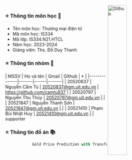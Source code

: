 <img width="35%" align="right" alt="Github" src="https://user-images.githubusercontent.com/48678280/88862734-4903af80-d201-11ea-968b-9c939d88a37c.gif" />

### ⭐️ Thông tin môn học 👋

- Tên môn học: Thương mại điện tử
- Mã môn học: IS334
- Mã lớp: IS334.N21.HTCL
- Năm học: 2023-2024
- Giảng viên: Ths. Đỗ Duy Thanh

### ⭐️ Thông tin nhóm 👯

| MSSV | Họ và tên | Gmail | Github | * |
|--------------|-------|------|-------|
| 20520837 | Nguyễn Cẩm Tú | 20520837@gm.uit.edu.vn | https://github.com/camtu837 |
| 20520797 | Nguyễn Thu Thủy | 20520797@gm.uit.edu.vn |.|
| 20521847 | Nguyễn Thanh Sơn | 20521847@gm.uit.edu.vn |.|
| 20521410 | Phạm Bùi Nhật Huy | 20521410@gm.uit.edu.vn |.| supporter

### ⭐️ Thông tin đồ án 📚

```javascript
            Gold Price Prediction with Transformer
```
